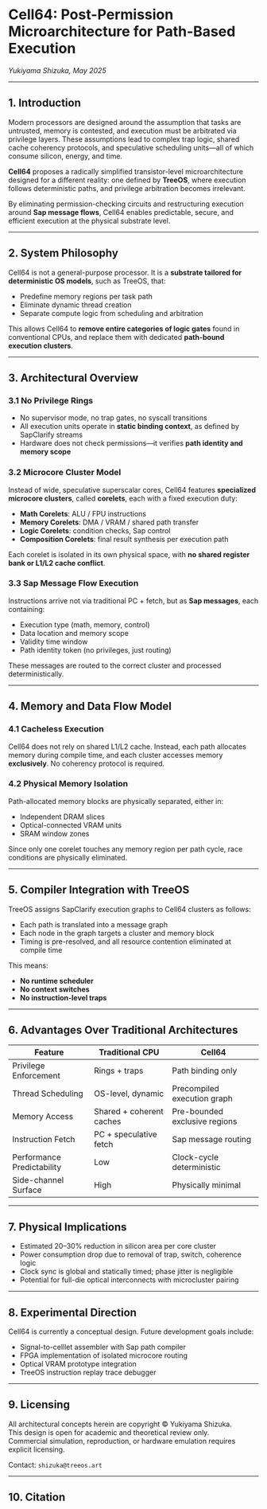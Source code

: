 # Cell64: Post-Permission Microarchitecture for Path-Based Execution  
*Yukiyama Shizuka, May 2025*  

---

## 1. Introduction

Modern processors are designed around the assumption that tasks are untrusted, memory is contested, and execution must be arbitrated via privilege layers. These assumptions lead to complex trap logic, shared cache coherency protocols, and speculative scheduling units—all of which consume silicon, energy, and time.

**Cell64** proposes a radically simplified transistor-level microarchitecture designed for a different reality: one defined by **TreeOS**, where execution follows deterministic paths, and privilege arbitration becomes irrelevant.

By eliminating permission-checking circuits and restructuring execution around **Sap message flows**, Cell64 enables predictable, secure, and efficient execution at the physical substrate level.

---

## 2. System Philosophy

Cell64 is not a general-purpose processor. It is a **substrate tailored for deterministic OS models**, such as TreeOS, that:

- Predefine memory regions per task path
- Eliminate dynamic thread creation
- Separate compute logic from scheduling and arbitration

This allows Cell64 to **remove entire categories of logic gates** found in conventional CPUs, and replace them with dedicated **path-bound execution clusters**.

---

## 3. Architectural Overview

### 3.1 No Privilege Rings

- No supervisor mode, no trap gates, no syscall transitions
- All execution units operate in **static binding context**, as defined by SapClarify streams
- Hardware does not check permissions—it verifies **path identity and memory scope**

### 3.2 Microcore Cluster Model

Instead of wide, speculative superscalar cores, Cell64 features **specialized microcore clusters**, called **corelets**, each with a fixed execution duty:

- **Math Corelets**: ALU / FPU instructions
- **Memory Corelets**: DMA / VRAM / shared path transfer
- **Logic Corelets**: condition checks, Sap control
- **Composition Corelets**: final result synthesis per execution path

Each corelet is isolated in its own physical space, with **no shared register bank or L1/L2 cache conflict**.

### 3.3 Sap Message Flow Execution

Instructions arrive not via traditional PC + fetch, but as **Sap messages**, each containing:

- Execution type (math, memory, control)
- Data location and memory scope
- Validity time window
- Path identity token (no privileges, just routing)

These messages are routed to the correct cluster and processed deterministically.

---

## 4. Memory and Data Flow Model

### 4.1 Cacheless Execution

Cell64 does not rely on shared L1/L2 cache. Instead, each path allocates memory during compile time, and each cluster accesses memory **exclusively**. No coherency protocol is required.

### 4.2 Physical Memory Isolation

Path-allocated memory blocks are physically separated, either in:
- Independent DRAM slices
- Optical-connected VRAM units
- SRAM window zones

Since only one corelet touches any memory region per path cycle, race conditions are physically eliminated.

---

## 5. Compiler Integration with TreeOS

TreeOS assigns SapClarify execution graphs to Cell64 clusters as follows:

- Each path is translated into a message graph
- Each node in the graph targets a cluster and memory block
- Timing is pre-resolved, and all resource contention eliminated at compile time

This means:
- **No runtime scheduler**
- **No context switches**
- **No instruction-level traps**

---

## 6. Advantages Over Traditional Architectures

| Feature                     | Traditional CPU           | Cell64                         |
|----------------------------|----------------------------|--------------------------------|
| Privilege Enforcement       | Rings + traps             | Path binding only              |
| Thread Scheduling           | OS-level, dynamic         | Precompiled execution graph    |
| Memory Access               | Shared + coherent caches  | Pre-bounded exclusive regions  |
| Instruction Fetch           | PC + speculative fetch    | Sap message routing            |
| Performance Predictability  | Low                       | Clock-cycle deterministic      |
| Side-channel Surface        | High                      | Physically minimal             |

---

## 7. Physical Implications

- Estimated 20–30% reduction in silicon area per core cluster
- Power consumption drop due to removal of trap, switch, coherence logic
- Clock sync is global and statically timed; phase jitter is negligible
- Potential for full-die optical interconnects with microcluster pairing

---

## 8. Experimental Direction

Cell64 is currently a conceptual design. Future development goals include:

- Signal-to-celllet assembler with Sap path compiler
- FPGA implementation of isolated microcore routing
- Optical VRAM prototype integration
- TreeOS instruction replay trace debugger

---

## 9. Licensing

All architectural concepts herein are copyright © Yukiyama Shizuka.  
This design is open for academic and theoretical review only.  
Commercial simulation, reproduction, or hardware emulation requires explicit licensing.

Contact: `shizuka@treeos.art`

---

## 10. Citation
